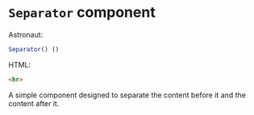 # `Separator` component
Astronaut:
```javascript
Separator() ()
```

HTML:
```html
<hr>
```

A simple component designed to separate the content before it and the content after it.